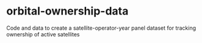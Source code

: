 # orbital-ownership-data
Code and data to create a satellite-operator-year panel dataset for tracking ownership of active satellites
